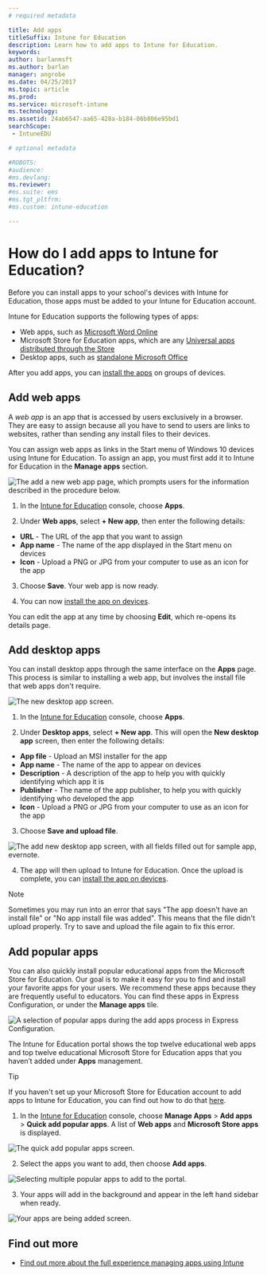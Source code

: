 ```yaml
---
# required metadata

title: Add apps
titleSuffix: Intune for Education
description: Learn how to add apps to Intune for Education.
keywords:
author: barlanmsft
ms.author: barlan
manager: angrobe
ms.date: 04/25/2017
ms.topic: article
ms.prod:
ms.service: microsoft-intune
ms.technology:
ms.assetid: 24ab6547-aa65-428a-b184-06b806e95bd1
searchScope:
 - IntuneEDU

# optional metadata

#ROBOTS:
#audience:
#ms.devlang:
ms.reviewer:
#ms.suite: ems
#ms.tgt_pltfrm:
#ms.custom: intune-education

---
```


# How do I add apps to Intune for Education?

Before you can install apps to your school's devices with Intune for Education, those apps must be added to your Intune for Education account.

Intune for Education supports the following types of apps:
- Web apps, such as [Microsoft Word Online](https://office.live.com/start/Word.aspx)
- Microsoft Store for Education apps, which are any [Universal apps distributed through the Store](https://technet.microsoft.com/itpro/windows/manage/apps-in-windows-store-for-business)
- Desktop apps, such as [standalone Microsoft Office](https://products.office.com/products)

After you add apps, you can [install the apps](install-apps.md) on groups of devices.

## Add web apps

A _web app_ is an app that is accessed by users exclusively in a browser. They are easy to assign because all you have to send to users are links to websites, rather than sending any install files to their devices.

You can assign web apps as links in the Start menu of Windows 10 devices using Intune for Education. To assign an app, you must first add it to Intune for Education in the **Manage apps** section.

  ![The add a new web app page, which prompts users for the information described in the procedure below.](./media/apps-001-add-webapp.png)

1. In the [Intune for Education](https://intuneeducation.portal.azure.com) console, choose **Apps**.

2. Under **Web apps**, select **+ New app**, then enter the following details:
 - **URL** - The URL of the app that you want to assign
 - **App name** - The name of the app displayed in the Start menu on devices
 - **Icon** - Upload a PNG or JPG from your computer to use as an icon for the app

3. Choose **Save**. Your web app is now ready.

4. You can now [install the app on devices](install-apps.md).

You can edit the app at any time by choosing **Edit**, which re-opens its details page.

## Add desktop apps

You can install desktop apps through the same interface on the **Apps** page. This process is similar to installing a web app, but involves the install file that web apps don't require.

![The new desktop app screen.](./media/apps-005-add-desktop-app.png)

1. In the [Intune for Education](https://intuneeducation.portal.azure.com) console, choose **Apps**.

2. Under **Desktop apps**, select **+ New app**. This will open the **New desktop app** screen, then enter the following details:
 - **App file** - Upload an MSI installer for the app
 - **App name** - The name of the app to appear on devices
 - **Description** - A description of the app to help you with quickly identifying which app it is
 - **Publisher** - The name of the app publisher, to help you with quickly identifying who developed the app
 - **Icon** - Upload a PNG or JPG from your computer to use as an icon for the app

3. Choose **Save and upload file**.

  ![The add new desktop app screen, with all fields filled out for sample app, evernote.](./media/apps-006-filled-out-desktop-app.png)

4. The app will then upload to Intune for Education. Once the upload is complete, you can [install the app on devices](install-apps.md).

> [!NOTE]
> Sometimes you may run into an error that says "The app doesn't have an install file" or "No app install file was added". This means that the file didn't upload properly. Try to save and upload the file again to fix this error.

## Add popular apps

You can also quickly install popular educational apps from the Microsoft Store for Education. Our goal is to make it easy for you to find and install your favorite apps for your users. We recommend these apps because they are frequently useful to educators. You can find these apps in Express Configuration, or under the **Manage apps** tile.

  ![A selection of popular apps during the add apps process in Express Configuration.](./media/apps-007-popular-apps.png)

The Intune for Education portal shows the top twelve educational web apps and top twelve educational Microsoft Store for Education apps that you haven’t added under **Apps** management.

> [!TIP]
> If you haven't set up your Microsoft Store for Education account to add apps to Intune for Education, you can find out how to do that [here](acquire-store-apps.md).

1. In the [Intune for Education](https://intuneeducation.portal.azure.com) console, choose  **Manage Apps** > **Add apps** > **Quick add popular apps**. A list of **Web apps** and **Microsoft Store apps** is displayed.

  ![The quick add popular apps screen.](./media/apps-008-add-popular-apps.png)

2. Select the apps you want to add, then choose **Add apps**.

  ![Selecting multiple popular apps to add to the portal.](./media/apps-009-select-multiple-popular-apps.png)

3. Your apps will add in the background and appear in the left hand sidebar when ready.

  ![Your apps are being added screen.](./media/apps-010-your-popular-apps-are-being-added.png)

## Find out more

- [Find out more about the full experience managing apps using Intune](https://docs.microsoft.com/intune/deploy-use/add-apps)
